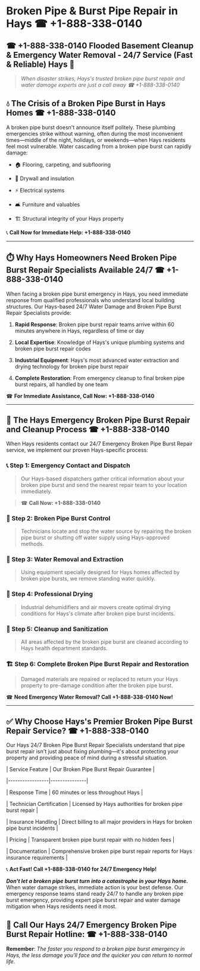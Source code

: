 # Broken Pipe & Burst Pipe Repair in Hays ☎ +1-888-338-0140  
## ☎ +1-888-338-0140 Flooded Basement Cleanup & Emergency Water Removal - 24/7 Service (Fast & Reliable) Hays 🚨  

> *When disaster strikes, Hays's trusted broken pipe burst repair and water damage experts are just a call away ☎ +1-888-338-0140*  

## 💧 The Crisis of a Broken Pipe Burst in Hays Homes ☎ +1-888-338-0140  

A broken pipe burst doesn't announce itself politely. These plumbing emergencies strike without warning, often during the most inconvenient times—middle of the night, holidays, or weekends—when Hays residents feel most vulnerable. Water cascading from a broken pipe burst can rapidly damage:  

* 🏠 Flooring, carpeting, and subflooring  
* 🧱 Drywall and insulation  
* ⚡ Electrical systems  
* 🛋️ Furniture and valuables  
* 🏗️ Structural integrity of your Hays property  

📞 **Call Now for Immediate Help: +1-888-338-0140**  

---  

## ⏱️ Why Hays Homeowners Need Broken Pipe Burst Repair Specialists Available 24/7 ☎ +1-888-338-0140  

When facing a broken pipe burst emergency in Hays, you need immediate response from qualified professionals who understand local building structures. Our Hays-based 24/7 Water Damage and Broken Pipe Burst Repair Specialists provide:  

1. **Rapid Response**: Broken pipe burst repair teams arrive within 60 minutes anywhere in Hays, regardless of time or day  
2. **Local Expertise**: Knowledge of Hays's unique plumbing systems and broken pipe burst repair codes  
3. **Industrial Equipment**: Hays's most advanced water extraction and drying technology for broken pipe burst repair  
4. **Complete Restoration**: From emergency cleanup to final broken pipe burst repairs, all handled by one team  

☎ **For Immediate Assistance, Call Now: +1-888-338-0140**  

---  

## 🔧 The Hays Emergency Broken Pipe Burst Repair and Cleanup Process ☎ +1-888-338-0140  

When Hays residents contact our 24/7 Emergency Broken Pipe Burst Repair service, we implement our proven Hays-specific process:  

### 📞 Step 1: Emergency Contact and Dispatch  
> Our Hays-based dispatchers gather critical information about your broken pipe burst and send the nearest repair team to your location immediately.  
> ☎ **Call Now: +1-888-338-0140**  

### 🚿 Step 2: Broken Pipe Burst Control  
> Technicians locate and stop the water source by repairing the broken pipe burst or shutting off water supply using Hays-approved methods.  

### 🌊 Step 3: Water Removal and Extraction  
> Using equipment specially designed for Hays homes affected by broken pipe bursts, we remove standing water quickly.  

### 💨 Step 4: Professional Drying  
> Industrial dehumidifiers and air movers create optimal drying conditions for Hays's climate after broken pipe burst incidents.  

### 🧼 Step 5: Cleanup and Sanitization  
> All areas affected by the broken pipe burst are cleaned according to Hays health department standards.  

### 🏗️ Step 6: Complete Broken Pipe Burst Repair and Restoration  
> Damaged materials are repaired or replaced to return your Hays property to pre-damage condition after the broken pipe burst.  

☎ **Need Emergency Water Removal? Call +1-888-338-0140 Now!**  

---  

## ✅ Why Choose Hays's Premier Broken Pipe Burst Repair Service? ☎ +1-888-338-0140  

Our Hays 24/7 Broken Pipe Burst Repair Specialists understand that pipe burst repair isn't just about fixing plumbing—it's about protecting your property and providing peace of mind during a stressful situation.  

| Service Feature | Our Broken Pipe Burst Repair Guarantee |  
|-----------------|---------------|  
| Response Time | 60 minutes or less throughout Hays |  
| Technician Certification | Licensed by Hays authorities for broken pipe burst repair |  
| Insurance Handling | Direct billing to all major providers in Hays for broken pipe burst incidents |  
| Pricing | Transparent broken pipe burst repair with no hidden fees |  
| Documentation | Comprehensive broken pipe burst repair reports for Hays insurance requirements |  

📞 **Act Fast! Call +1-888-338-0140 for 24/7 Emergency Help!**  

***Don't let a broken pipe burst turn into a catastrophe in your Hays home.*** When water damage strikes, immediate action is your best defense. Our emergency response teams stand ready 24/7 to handle any broken pipe burst emergency, providing expert pipe burst repair and water damage mitigation when Hays residents need it most.  

## 📱 Call Our Hays 24/7 Emergency Broken Pipe Burst Repair Hotline: ☎ +1-888-338-0140  

**Remember**: *The faster you respond to a broken pipe burst emergency in Hays, the less damage you'll face and the quicker you can return to normal life.*